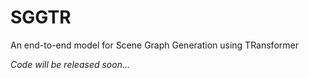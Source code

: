 # SGGTR
An end-to-end model for Scene Graph Generation using TRansformer

*Code will be released soon...*
